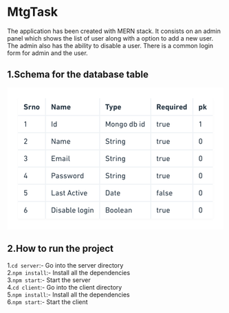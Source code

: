 # MtgTask <br/>
The application has been created with MERN stack. It consists on an admin panel which shows the list of user along with a option to add a new user. The admin also has the ability to disable a user. There is a common login form for admin and the user.<br/>

## 1.Schema for the database table <br>
![Schema](/images/schema.png)

## 2.How to run the project <br/>
1.`cd server`:- Go into the server directory <br/>
2.`npm install`:- Install all the dependencies <br/>
3.`npm start`:- Start the server <br/>
4.`cd client`:- Go into the client directory <br/>
5.`npm install`:- Install all the dependencies <br/>
6.`npm start`:- Start the client <br/>

